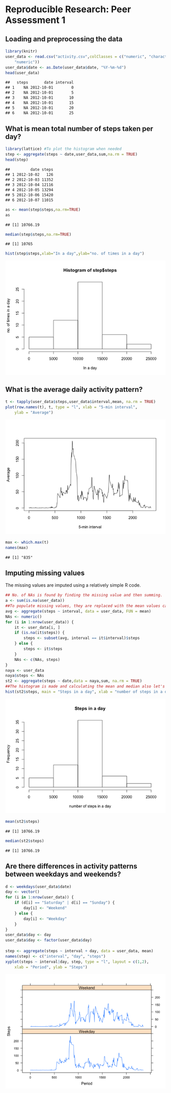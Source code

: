 # Reproducible Research: Peer Assessment 1


## Loading and preprocessing the data

```r
library(knitr) 
user_data <- read.csv("activity.csv",colClasses = c("numeric", "character", 
    "numeric"))
user_data$date <- as.Date(user_data$date, "%Y-%m-%d")
head(user_data)
```

```
##   steps       date interval
## 1    NA 2012-10-01        0
## 2    NA 2012-10-01        5
## 3    NA 2012-10-01       10
## 4    NA 2012-10-01       15
## 5    NA 2012-10-01       20
## 6    NA 2012-10-01       25
```


## What is mean total number of steps taken per day?

```r
library(lattice) #To plot the histogram when needed
step <- aggregate(steps ~ date,user_data,sum,na.rm = TRUE)
head(step)
```

```
##         date steps
## 1 2012-10-02   126
## 2 2012-10-03 11352
## 3 2012-10-04 12116
## 4 2012-10-05 13294
## 5 2012-10-06 15420
## 6 2012-10-07 11015
```

```r
as <- mean(step$steps,na.rm=TRUE)
as
```

```
## [1] 10766.19
```

```r
median(step$steps,na.rm=TRUE)
```

```
## [1] 10765
```

```r
hist(step$steps,xlab="In a day",ylab="no. of times in a day")
```

![](PA1_template_files/figure-html/unnamed-chunk-2-1.png) 


## What is the average daily activity pattern?

```r
t <- tapply(user_data$steps,user_data$interval,mean, na.rm = TRUE)
plot(row.names(t), t, type = "l", xlab = "5-min interval", 
    ylab = "Average")
```

![](PA1_template_files/figure-html/unnamed-chunk-3-1.png) 

```r
max <- which.max(t)
names(max)
```

```
## [1] "835"
```


## Imputing missing values
The missing values are imputed using a relatively simple R code. 

```r
## No. of NAs is found by finding the missing value and then summing. 
a <- sum(is.na(user_data))  
##To populate missing values, they are replaced with the mean values calculated over the interval. In the for loop the presence of NAs is being checked and the values are being placed in case an NA occurs.
avg <- aggregate(steps ~ interval, data = user_data, FUN = mean)  
NAs <- numeric()   
for (i in 1:nrow(user_data)) {
    it <- user_data[i, ]
    if (is.na(it$steps)) {
        steps <- subset(avg, interval == it$interval)$steps
    } else {
        steps <- it$steps
    }
    NAs <- c(NAs, steps)
}
naya <- user_data
naya$steps <- NAs
st2 <- aggregate(steps ~ date,data = naya,sum, na.rm = TRUE)
##The histogram is made and calculating the mean and median also let's us know whether or not there is any impact of imputing values.
hist(st2$steps, main = "Steps in a day", xlab = "number of steps in a day")
```

![](PA1_template_files/figure-html/unnamed-chunk-4-1.png) 

```r
mean(st2$steps)
```

```
## [1] 10766.19
```

```r
median(st2$steps)
```

```
## [1] 10766.19
```

## Are there differences in activity patterns between weekdays and weekends?

```r
d <- weekdays(user_data$date)
day <- vector()
for (i in 1:nrow(user_data)) {
    if (d[i] == "Saturday" | d[i] == "Sunday") {
        day[i] <- "Weekend"
    } else {
        day[i] <- "Weekday"
    }
}
user_data$day <- day
user_data$day <- factor(user_data$day)

step <- aggregate(steps ~ interval + day, data = user_data, mean)
names(step) <- c("interval", "day", "steps")
xyplot(steps ~ interval|day, step, type = "l", layout = c(1,2), 
    xlab = "Period", ylab = "Steps")
```

![](PA1_template_files/figure-html/unnamed-chunk-5-1.png) 
